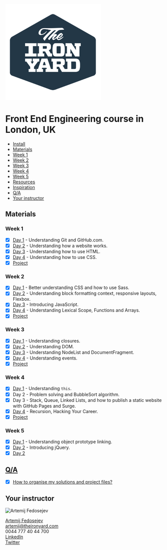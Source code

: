 <img src="tiy-logo.png" alt="The Iron Yard logo" width="300" />

#  Front End Engineering course in London, UK

+ [Install](install.md#install)
+ [Materials](#materials)
 + [Week 1](#week-1)
 + [Week 2](#week-2)
 + [Week 3](#week-3)
 + [Week 4](#week-4)
 + [Week 5](#week-5)
+ [Resources](https://github.com/fedosejev/front-end-resources)
+ [Inspiration](inspiration.md)
+ [Q/A](#qa)
+ [Your instructor](#your-instructor)

## Materials

### Week 1

- [x] [Day 1](week-01/day-01/README.md) - Understanding Git and GitHub.com.
- [x] [Day 2](week-01/day-02/README.md) - Understanding how a website works.
- [x] [Day 3](week-01/day-03/README.md) - Understanding how to use HTML.
- [x] [Day 4](week-01/day-04/README.md) - Understanding how to use CSS.
- [x] [Project](week-01/project.md#project)

### Week 2

- [x] [Day 1](week-02/day-01/README.md) - Better understanding CSS and how to use Sass.
- [x] [Day 2](week-02/day-02/README.md) - Understanding block formatting context, responsive layouts, Flexbox.
- [x] [Day 3](week-02/day-03/README.md) - Introducing JavaScript.
- [x] [Day 4](week-02/day-04/README.md) - Understanding Lexical Scope, Functions and Arrays.
- [x] [Project](week-02/project.md#project)

### Week 3

- [x] [Day 1](week-03/day-01/README.md) - Understanding closures.
- [x] [Day 2](week-03/day-02/README.md) - Understanding DOM.
- [x] [Day 3](week-03/day-03/README.md) - Understanding NodeList and DocumentFragment.
- [x] [Day 4](week-03/day-04/README.md) - Understanding events.
- [x] [Project](week-03/project.md#project)

### Week 4

- [x] [Day 1](week-04/day-01/README.md) - Understanding `this`.
- [x] Day 2 - Problem solving and BubbleSort algorithm.
- [x] Day 3 - Stack, Queue, Linked Lists, and how to publish a static website with GitHub Pages and Surge.
- [x] [Day 4](week-04/day-04/README.md) - Recursion, Hacking Your Career.
- [x] [Project](week-04/project.md#project)

### Week 5

- [x] [Day 1](week-05/day-01/README.md) - Understanding object prototype linking.
- [x] [Day 2](week-05/day-02/README.md) - Introducing jQuery.
- [x] [Day 2](week-05/day-03/README.md)

## [Q/A](questions-and-answers.md)

- [x] [How to organise my solutions and project files?](questions-and-answers.md#how-to-organise-my-solutions-and-project-files)

## Your instructor

<img src="http://artemij.com/images/artemij-fedosejev.jpg" width="250" alt="Artemij Fedosejev" />

[Artemij Fedosejev](http://artemij.com)<br />
artemij@theironyard.com<br />
0044 777 40 44 700<br />
[LinkedIn](http://linkedin.com/in/artemij)<br />
[Twitter](http://twitter.com/artemy)
